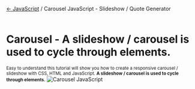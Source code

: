<a href="https://github.com/tborges/JavaScript">&larr; JavaScript</a> / Carousel JavaScript - Slideshow / Quote Generator
<br>
<br>
# Carousel - A slideshow / carousel is used to cycle through elements. 
<small>Easy to understand this tutorial will show you how to create a responsive carousel / slideshow with CSS, HTML and JavaScript. 
<b>A slideshow / carousel is used to cycle through elements.</b></small>
![Carousel JavaScript](https://github.com/tborges/JavaScript/blob/master/Carousel%20JavaScript/screen-shot.png)
<br>
<br>


